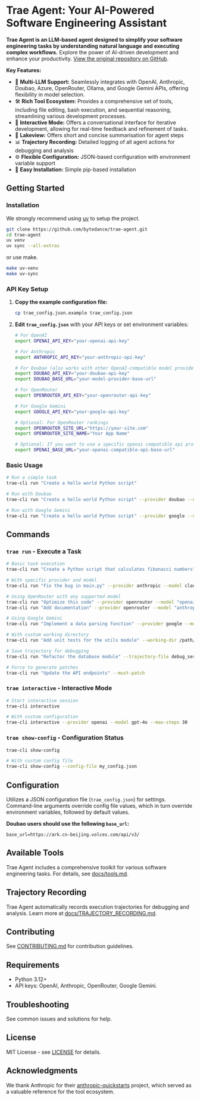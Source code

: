 # Trae Agent: Your AI-Powered Software Engineering Assistant

**Trae Agent is an LLM-based agent designed to simplify your software engineering tasks by understanding natural language and executing complex workflows.** Explore the power of AI-driven development and enhance your productivity.  [View the original repository on GitHub](https://github.com/bytedance/trae-agent).

**Key Features:**

*   🤖 **Multi-LLM Support:** Seamlessly integrates with OpenAI, Anthropic, Doubao, Azure, OpenRouter, Ollama, and Google Gemini APIs, offering flexibility in model selection.
*   🛠️ **Rich Tool Ecosystem:** Provides a comprehensive set of tools, including file editing, bash execution, and sequential reasoning, streamlining various development processes.
*   🎯 **Interactive Mode:** Offers a conversational interface for iterative development, allowing for real-time feedback and refinement of tasks.
*   🌊 **Lakeview:** Offers short and concise summarisation for agent steps
*   📊 **Trajectory Recording:** Detailed logging of all agent actions for debugging and analysis
*   ⚙️ **Flexible Configuration:** JSON-based configuration with environment variable support
*   🚀 **Easy Installation:** Simple pip-based installation

## Getting Started

### Installation

We strongly recommend using [uv](https://docs.astral.sh/uv/) to setup the project.

```bash
git clone https://github.com/bytedance/trae-agent.git
cd trae-agent
uv venv
uv sync --all-extras
```

or use make.

```bash
make uv-venv
make uv-sync
```

### API Key Setup

1.  **Copy the example configuration file:**

    ```bash
    cp trae_config.json.example trae_config.json
    ```

2.  **Edit `trae_config.json`** with your API keys or set environment variables:

    ```bash
    # For OpenAI
    export OPENAI_API_KEY="your-openai-api-key"

    # For Anthropic
    export ANTHROPIC_API_KEY="your-anthropic-api-key"

    # For Doubao (also works with other OpenAI-compatible model providers)
    export DOUBAO_API_KEY="your-doubao-api-key"
    export DOUBAO_BASE_URL="your-model-provider-base-url"

    # For OpenRouter
    export OPENROUTER_API_KEY="your-openrouter-api-key"

    # For Google Gemini
    export GOOGLE_API_KEY="your-google-api-key"

    # Optional: For OpenRouter rankings
    export OPENROUTER_SITE_URL="https://your-site.com"
    export OPENROUTER_SITE_NAME="Your App Name"

    # Optional: If you want to use a specific openai compatible api provider, you can set the base url here
    export OPENAI_BASE_URL="your-openai-compatible-api-base-url"
    ```

### Basic Usage

```bash
# Run a simple task
trae-cli run "Create a hello world Python script"

# Run with Doubao
trae-cli run "Create a hello world Python script" --provider doubao --model doubao-seed-1.6

# Run with Google Gemini
trae-cli run "Create a hello world Python script" --provider google --model gemini-2.5-flash
```

##  Commands

### `trae run` - Execute a Task

```bash
# Basic task execution
trae-cli run "Create a Python script that calculates fibonacci numbers"

# With specific provider and model
trae-cli run "Fix the bug in main.py" --provider anthropic --model claude-sonnet-4-20250514

# Using OpenRouter with any supported model
trae-cli run "Optimize this code" --provider openrouter --model "openai/gpt-4o"
trae-cli run "Add documentation" --provider openrouter --model "anthropic/claude-3-5-sonnet"

# Using Google Gemini
trae-cli run "Implement a data parsing function" --provider google --model gemini-2.5-pro

# With custom working directory
trae-cli run "Add unit tests for the utils module" --working-dir /path/to/project

# Save trajectory for debugging
trae-cli run "Refactor the database module" --trajectory-file debug_session.json

# Force to generate patches
trae-cli run "Update the API endpoints" --must-patch
```

### `trae interactive` - Interactive Mode

```bash
# Start interactive session
trae-cli interactive

# With custom configuration
trae-cli interactive --provider openai --model gpt-4o --max-steps 30
```

### `trae show-config` - Configuration Status

```bash
trae-cli show-config

# With custom config file
trae-cli show-config --config-file my_config.json
```

## Configuration

Utilizes a JSON configuration file (`trae_config.json`) for settings. Command-line arguments override config file values, which in turn override environment variables, followed by default values.

**Doubao users should use the following `base_url`:**

```
base_url=https://ark.cn-beijing.volces.com/api/v3/
```

## Available Tools

Trae Agent includes a comprehensive toolkit for various software engineering tasks. For details, see [docs/tools.md](docs/tools.md).

## Trajectory Recording

Trae Agent automatically records execution trajectories for debugging and analysis. Learn more at [docs/TRAJECTORY_RECORDING.md](docs/TRAJECTORY_RECORDING.md).

## Contributing

See [CONTRIBUTING.md](CONTRIBUTING.md) for contribution guidelines.

## Requirements

*   Python 3.12+
*   API keys: OpenAI, Anthropic, OpenRouter, Google Gemini.

## Troubleshooting

See common issues and solutions for help.

## License

MIT License - see [LICENSE](LICENSE) for details.

## Acknowledgments

We thank Anthropic for their [anthropic-quickstarts](https://github.com/anthropics/anthropic-quickstarts) project, which served as a valuable reference for the tool ecosystem.
